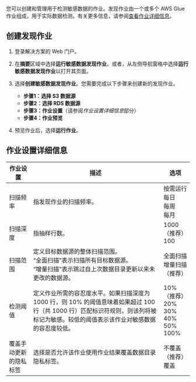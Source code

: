 您可以创建和管理用于检测敏感数据的作业。发现作业由一个或多个 AWS Glue 作业组成，用于实际数据检测。有关更多信息，请参阅[查看作业详细信息](discovery-job-details.md)。

## 创建发现作业

1. 登录解决方案的 Web 门户。
2. 在**摘要**区域中选择**运行敏感数据发现作业**。或者，从左侧导航窗格中选择**运行敏感数据发现作业**以打开其页面。
3. 选择**创建敏感数据发现作业**。您需要完成以下步骤来创建新的发现作业。

    - **步骤1：选择 S3 数据源**
    - **步骤2：选择 RDS 数据源**
    - **步骤3：作业设置**（请参阅*作业设置详细信息*部分）
    - **步骤4：作业预览**

4. 预览作业后，选择**运行作业**。

## 作业设置详细信息

| 作业设置 | 描述 | 选项 |
| --- | --- | --- |
| 扫描频率 | 指发现作业的扫描频率。 | 按需运行<br> 每日<br> 每周<br> 每月 |
| 扫描深度 | 指抽样行数。 | 1000（推荐）<br> 100 |
| 扫描范围 | 定义目标数据源的整体扫描范围。<br>“全面扫描”表示扫描所有目标数据源。<br>“增量扫描”表示跳过自上次数据目录更新以来未更改的数据源。 | 全面扫描<br> 增量扫描（推荐） |
| 检测阈值 | 定义作业所需的容忍度水平。如果扫描深度为 1000 行，则 10% 的阈值意味着如果超过 100 行（共 1000 行）匹配标识符规则，则该列将被标记为敏感。较低的阈值表示该作业对敏感数据的容忍度较低。 | 10%（推荐）<br> 20%<br> 30%<br> 40%<br> 50%<br> 100% |
| 覆盖手动更新的隐私标签 | 选择是否允许该作业使用作业结果覆盖数据目录隐私标签。 | 不覆盖（推荐）<br> 覆盖 |